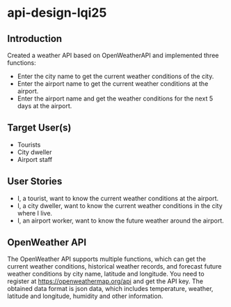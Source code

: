 # api-design-lqi25
## Introduction
Created a weather API based on OpenWeatherAPI and implemented three functions: 
- Enter the city name to get the current weather conditions of the city. 
- Enter the airport name to get the current weather conditions at the airport. 
- Enter the airport name and get the weather conditions for the next 5 days at the airport.

## Target User(s)
- Tourists
- City dweller
- Airport staff

## User Stories
- I, a tourist, want to know the current weather conditions at the airport.
- I, a city dweller, want to know the current weather conditions in the city where I live.
- I, an airport worker, want to know the future weather around the airport.

## OpenWeather API
The OpenWeather API supports multiple functions, which can get the current weather conditions, historical weather records, and forecast future weather conditions by city name, latitude and longitude. You need to register at https://openweathermap.org/api and get the API key. The obtained data format is json data, which includes temperature, weather, latitude and longitude, humidity and other information.
